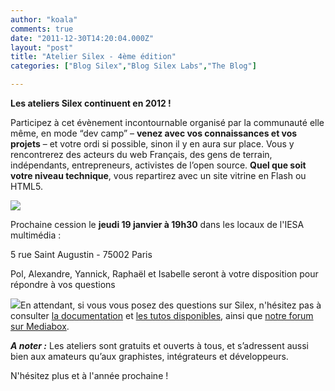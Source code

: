```yaml
---
author: "koala"
comments: true
date: "2011-12-30T14:20:04.000Z"
layout: "post"
title: "Atelier Silex - 4ème édition"
categories: ["Blog Silex","Blog Silex Labs","The Blog"]

---
```

**Les ateliers Silex continuent en 2012 !**

Participez à cet évènement incontournable organisé par la communauté elle même, en mode “dev camp” – **venez avec vos connaissances et vos projets** – et votre ordi si possible, sinon il y en aura sur place. Vous y rencontrerez des acteurs du web Français, des gens de terrain, indépendants, entrepreneurs, activistes de l’open source. **Quel que soit votre niveau technique**, vous repartirez avec un site vitrine en Flash ou HTML5.


![](https://www.silexlabs.org/wp-content/uploads/2011/12/PTT1-677x405.jpg)


Prochaine cession le **jeudi 19 janvier à 19h30** dans les locaux de l'IESA multimédia :

5 rue Saint Augustin - 75002 Paris

Pol, Alexandre, Yannick, Raphaël et Isabelle seront à votre disposition pour répondre à vos questions

[![](https://www.silexlabs.org/wp-content/uploads/2011/12/icone_inscription11.png)](http://ptt.eventbrite.com/)En attendant, si vous vous posez des questions sur Silex, n'hésitez pas à consulter [la documentation](https://www.silexlabs.org/silex/docs-silex/user-guide-silex/) et [les tutos disponibles](https://www.silexlabs.org/category/silex/tutorials-silex/), ainsi que [notre forum sur Mediabox](http://flash.mediabox.fr/index.php?/forum/154-silex-live-web-creation/).

_**A noter :**_ Les ateliers sont gratuits et ouverts à tous, et s’adressent aussi bien aux amateurs qu’aux graphistes, intégrateurs et développeurs.

N'hésitez plus et à l'année prochaine !



